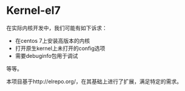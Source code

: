 # Kernel-el7

在实际内核开发中，我们可能有如下诉求：

- 在centos 7上安装高版本的内核
- 打开原生kernel上未打开的config选项
- 需要debuginfo包用于调试

等等。

本项目基于http://elrepo.org/，在其基础上进行了扩展，满足特定的需求。


